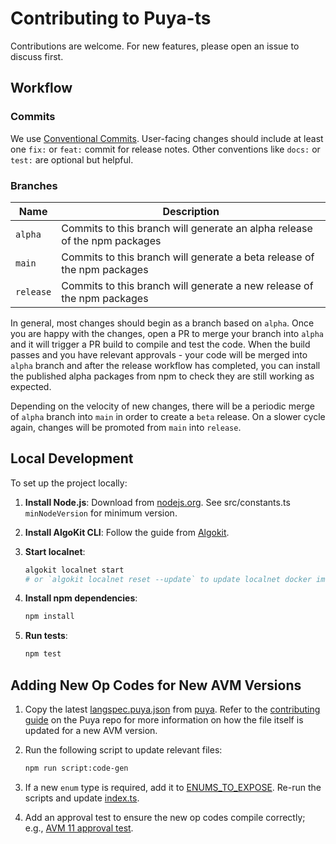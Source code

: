 # Contributing to Puya-ts

Contributions are welcome. For new features, please open an issue to discuss first.

## Workflow

### Commits

We use [Conventional Commits](https://www.conventionalcommits.org/en/v1.0.0/#summary). User-facing changes should include at least one `fix:` or `feat:` commit for release notes. Other conventions like `docs:` or `test:` are optional but helpful.

### Branches

| Name      | Description                                                               |
| --------- | ------------------------------------------------------------------------- |
| `alpha`   | Commits to this branch will generate an alpha release of the npm packages |
| `main`    | Commits to this branch will generate a beta release of the npm packages   |
| `release` | Commits to this branch will generate a new release of the npm packages    |

In general, most changes should begin as a branch based on `alpha`. Once you are happy with the changes, open a PR to merge your branch into `alpha` and it will trigger a PR build to compile and test the code. When the build passes and you have relevant approvals - your code will be merged into `alpha` branch and after the release workflow has completed, you can install the published alpha packages from npm to check they are still working as expected.

Depending on the velocity of new changes, there will be a periodic merge of `alpha` branch into `main` in order to create a `beta` release. On a slower cycle again, changes will be promoted from `main` into `release`.

## Local Development

To set up the project locally:

1. **Install Node.js**: Download from [nodejs.org](https://nodejs.org/). See src/constants.ts `minNodeVersion` for minimum version.

1. **Install AlgoKit CLI**: Follow the guide from [Algokit](https://github.com/algorandfoundation/algokit-cli?tab=readme-ov-file#install).

1. **Start localnet**:

   ```sh
   algokit localnet start
   # or `algokit localnet reset --update` to update localnet docker images
   ```

1. **Install npm dependencies**:

   ```sh
   npm install
   ```

1. **Run tests**:
   ```sh
   npm test
   ```

## Adding New Op Codes for New AVM Versions

1. Copy the latest [langspec.puya.json](./langspec.puya.json) from [puya](https://github.com/algorandfoundation/puya/blob/main/langspec.puya.json). Refer to the [contributing guide](https://github.com/algorandfoundation/puya/blob/main/CONTRIBUTING.md#updating-langspec-for-new-avm-versions) on the Puya repo for more information on how the file itself is updated for a new AVM version.

2. Run the following script to update relevant files:

   ```sh
   npm run script:code-gen
   ```

3. If a new `enum` type is required, add it to [ENUMS_TO_EXPOSE](./scripts/build-op-module.ts#L12). Re-run the scripts and update [index.ts](./packages/algo-ts/src/index.ts#L17).

4. Add an approval test to ensure the new op codes compile correctly; e.g., [AVM 11 approval test](./tests/approvals/avm11.algo.ts).
